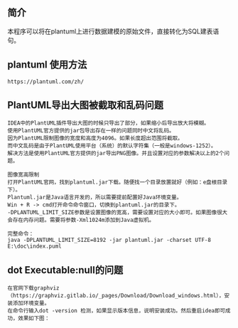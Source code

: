## 简介

  本程序可以将在plantuml上进行数据建模的原始文件，直接转化为SQL建表语句。
  

## plantuml 使用方法

    https://plantuml.com/zh/
  
## PlantUML导出大图被截取和乱码问题
    
    IDEA中的PlantUML插件导出大图的时候只导出了部分，如果缩小后导出放大将模糊。
    使用PlantUML官方提供的jar包导出存在一样的问题同时中文将乱码。   
    因为PlantUML限制图像的宽度和高度为4096。如果长度超出范围将截取。
    而中文乱码是由于PlantUML使用平台（系统）的默认字符集（一般是windows-1252）。    
    解决方法是使用PlantUML官方提供的jar导出PNG图像。并且设置对应的参数解决以上的2个问题。
    
    图像宽高限制
    打开PlantUML官网，找到plantuml.jar下载。随便找一个目录放置就好（例如：e盘根目录下）。
    Plantuml.jar是Java语言开发的，所以需要提前配置好Java环境变量。
    Win + R -> cmd打开命令命令窗口，切换到plantuml.jar的目录下。
    -DPLANTUML_LIMIT_SIZE参数是设置图像的宽高，需要设置对应的大小即可。如果图像很大会存在内存问题。需要将参数-Xml1024m添加到Java虚拟机。

    完整命令：
    java -DPLANTUML_LIMIT_SIZE=8192 -jar plantuml.jar -charset UTF-8 E:\doc\index.puml
  
  
  
## dot Executable:null的问题

    在官网下载graphviz（https://graphviz.gitlab.io/_pages/Download/Download_windows.html），安装添加环境变量。
    在命令行输入dot -version 检测，如果显示版本信息，说明安装成功。然后重启idea即可成功，效果如下图：
    
    